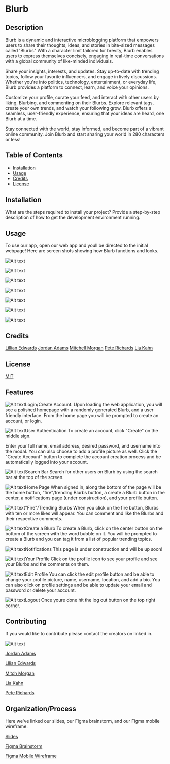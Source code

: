 # Blurb

## Description

Blurb is a dynamic and interactive microblogging platform that empowers users to share their thoughts, ideas, and stories in bite-sized messages called 'Blurbs.' With a character limit tailored for brevity, Blurb enables users to express themselves concisely, engaging in real-time conversations with a global community of like-minded individuals.

Share your insights, interests, and updates. Stay up-to-date with trending topics, follow your favorite influencers, and engage in lively discussions. Whether you're into politics, technology, entertainment, or everyday life, Blurb provides a platform to connect, learn, and voice your opinions.

Customize your profile, curate your feed, and interact with other users by liking, Blurbing, and commenting on their Blurbs. Explore relevant tags, create your own trends, and watch your following grow. Blurb offers a seamless, user-friendly experience, ensuring that your ideas are heard, one Blurb at a time.

Stay connected with the world, stay informed, and become part of a vibrant online community. Join Blurb and start sharing your world in 280 characters or less!

## Table of Contents

- [Installation](#installation)
- [Usage](#usage)
- [Credits](#credits)
- [License](#license)

## Installation

What are the steps required to install your project? Provide a step-by-step description of how to get the development environment running.

## Usage

To use our app, open our web app and youll be directed to the initial webpage! Here are screen shots showing how Blurb functions and looks.

![Alt text](./assets/images/login.png)

![Alt text](./assets/images/createAccount.png)

![Alt text](./assets/images/createBlurb.png)

![Alt text](./assets/images/likedComment.png)

![Alt text](./assets/images/profile.png)

![Alt text](./assets/images/editProfile)

![Alt text](./assets/images/homePage.png)

## Credits

[Lillian Edwards](https://github.com/lillianedwards)
[Jordan Adams](https://github.com/JMADA257)
[Mitchell Morgan](https://github.com/M1TCH3llM)
[Pete Richards](https://github.com/PRich57)
[Lia Kahn](https://github.com/ljkahn)

## License

[MIT](https://opensource.org/license/mit/)

## Features

![Alt text](./assets/images/blurb.jpg)Login/Create Account. Upon loading the web application, you will see a polished homepage with a randomly generated Blurb, and a user friendly interface. From the home page you will be prompted to create an account, or login.

![Alt text](./assets/images/blurb.jpg)User Authentication
To create an account, click "Create" on the middle sign.

Enter your full name, email address, desired password, and username into the modal. You can also choose to add a profile picture as well.
Click the "Create Account" button to complete the account creation process and be automatically logged into your account.

![Alt text](./assets/images/blurb.jpg)Search Bar
Search for other users on Blurb by using the search bar at the top of the screen.

![Alt text](./assets/images/blurb.jpg)Home Page
When signed in, along the bottom of the page will be the home button, "fire"/trending Blurbs button, a create a Blurb button in the center, a notifications page (under construction), and your profile button.

![Alt text](./assets/images/blurb.jpg)"Fire"/Trending Blurbs
When you click on the fire button, Blurbs with ten or more likes will appear. You can comment and like the Blurbs and their respective comments.

![Alt text](./assets/images/blurb.jpg)Create a Blurb
To create a Blurb, click on the center button on the bottom of the screen with the word bubble on it. You will be prompted to create a Blurb and you can tag it from a list of popular trending topics.

![Alt text](./assets/images/blurb.jpg)Notifications
This page is under construction and will be up soon!

![Alt text](./assets/images/blurb.jpg)Your Profile
Click on the profile icon to see your profile and see your Blurbs and the comments on them.

![Alt text](./assets/images/blurb.jpg)Edit Profile
You can click the edit profile button and be able to change your profile picture, name, username, location, and add a bio. You can also click on profile settings and be able to update your email and password or delete your account.

![Alt text](./assets/images/blurb.jpg)Logout
Once youre done hit the log out button on the top right corner.

## Contributing

If you would like to contribute please contact the creators on linked in.

![Alt text](./assets/images/squad.png)

[Jordan Adams](https://www.linkedin.com/in/jordan-adams-a14602288/)

[Lllian Edwards](https://www.linkedin.com/in/lillian-edwards63/)

[Mitch Morgan](https://www.linkedin.com/in/mitchell-morgan-0952b1138/)

[Lia Kahn](https://www.linkedin.com/in/lia-kahn/)

[Pete Richards](www.linkedin.com/in/peterrichards57)

## Organization/Process

Here we've linked our slides, our Figma brainstorm, and our Figma mobile wireframe.

[Slides](https://www.canva.com/design/DAFzEXjIc1I/-ct3nu6yj8wsMWfL3v8LXA/view)

[Figma Brainstorm](https://www.figma.com/file/veDYK1ciMVqf9YKiKsBoIs/Project-3-Brainstorm?type=whiteboard&t=1m8m0yWbdUm6kpTv-0)

[Figma Mobile Wireframe](https://www.figma.com/file/wGAL8buhdWjddEeLUsIDVR/BlurbMobileWire?type=design&node-id=0-1&mode=design&t=57Hyi1eE0JFzB7rb-0)
